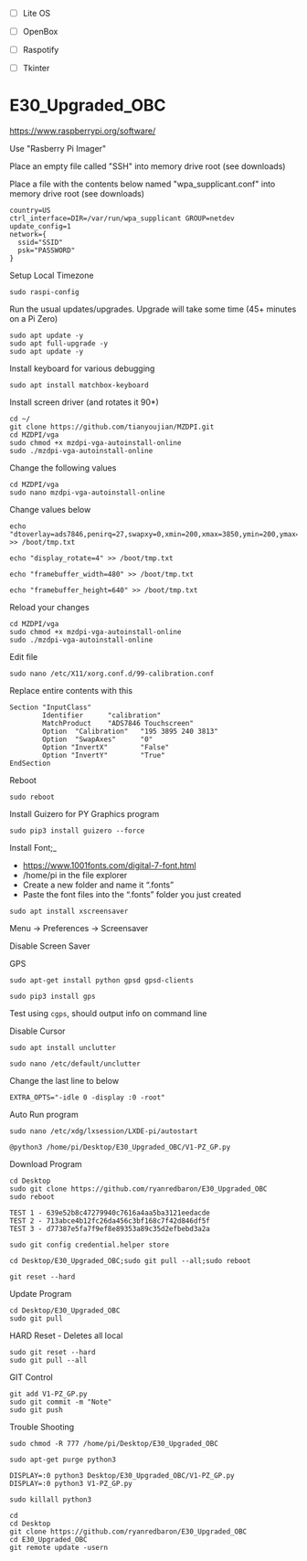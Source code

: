 - [ ] Lite OS
- [ ] OpenBox
- [ ] Raspotify
- [ ] Tkinter


# E30_Upgraded_OBC
https://www.raspberrypi.org/software/

Use "Rasberry Pi Imager"

Place an empty file called "SSH" into memory drive root (see downloads)

Place a file with the contents below named "wpa_supplicant.conf" into memory drive root (see downloads)
```
country=US
ctrl_interface=DIR=/var/run/wpa_supplicant GROUP=netdev
update_config=1
network={
  ssid="SSID"
  psk="PASSWORD"
}
```

Setup Local Timezone
```
sudo raspi-config
```

Run the usual updates/upgrades. Upgrade will take some time (45+ minutes on a Pi Zero)
```
sudo apt update -y
sudo apt full-upgrade -y
sudo apt update -y
```

Install keyboard for various debugging
```
sudo apt install matchbox-keyboard
```

Install screen driver (and rotates it 90*)
```
cd ~/
git clone https://github.com/tianyoujian/MZDPI.git
cd MZDPI/vga
sudo chmod +x mzdpi-vga-autoinstall-online
sudo ./mzdpi-vga-autoinstall-online
```
Change the following values
```
cd MZDPI/vga
sudo nano mzdpi-vga-autoinstall-online
```
Change values below
```
echo "dtoverlay=ads7846,penirq=27,swapxy=0,xmin=200,xmax=3850,ymin=200,ymax=3850" >> /boot/tmp.txt
```
```
echo "display_rotate=4" >> /boot/tmp.txt
```
```
echo "framebuffer_width=480" >> /boot/tmp.txt
```
```
echo "framebuffer_height=640" >> /boot/tmp.txt
```
Reload your changes
```
cd MZDPI/vga
sudo chmod +x mzdpi-vga-autoinstall-online
sudo ./mzdpi-vga-autoinstall-online
```

Edit file
```
sudo nano /etc/X11/xorg.conf.d/99-calibration.conf
```
Replace entire contents with this
```
Section "InputClass"
        Identifier      "calibration"
        MatchProduct    "ADS7846 Touchscreen"
        Option  "Calibration"   "195 3895 240 3813"
        Option  "SwapAxes"      "0"
        Option "InvertX"        "False"
        Option "InvertY"        "True"
EndSection
```
Reboot
```
sudo reboot
```

Install Guizero for PY Graphics program
```
sudo pip3 install guizero --force
```


Install Font;_
* https://www.1001fonts.com/digital-7-font.html
* /home/pi in the file explorer
* Create a new folder and name it “.fonts”
* Paste the font files into the “.fonts” folder you just created


```
sudo apt install xscreensaver
```
Menu -> Preferences -> Screensaver

Disable Screen Saver


GPS
```
sudo apt-get install python gpsd gpsd-clients
```
```
sudo pip3 install gps
```
Test using ```cgps```, should output info on command line


Disable Cursor
```
sudo apt install unclutter
```
```
sudo nano /etc/default/unclutter
```
Change the last line to below
```
EXTRA_OPTS="-idle 0 -display :0 -root"
```


Auto Run program
```
sudo nano /etc/xdg/lxsession/LXDE-pi/autostart
```
```
@python3 /home/pi/Desktop/E30_Upgraded_OBC/V1-PZ_GP.py
```

Download Program
```
cd Desktop
sudo git clone https://github.com/ryanredbaron/E30_Upgraded_OBC
sudo reboot

TEST 1 - 639e52b8c47279940c7616a4aa5ba3121eedacde
TEST 2 - 713abce4b12fc26da456c3bf168c7f42d846df5f
TEST 3 - d77387e5fa7f9ef8e89353a89c35d2efbebd3a2a 

sudo git config credential.helper store

cd Desktop/E30_Upgraded_OBC;sudo git pull --all;sudo reboot

git reset --hard
```

Update Program
```
cd Desktop/E30_Upgraded_OBC
sudo git pull
```
HARD Reset - Deletes all local
```
sudo git reset --hard
sudo git pull --all
```
GIT Control
```
git add V1-PZ_GP.py
sudo git commit -m "Note"
sudo git push
```
Trouble Shooting
```
sudo chmod -R 777 /home/pi/Desktop/E30_Upgraded_OBC

sudo apt-get purge python3

DISPLAY=:0 python3 Desktop/E30_Upgraded_OBC/V1-PZ_GP.py
DISPLAY=:0 python3 V1-PZ_GP.py

sudo killall python3

cd
cd Desktop
git clone https://github.com/ryanredbaron/E30_Upgraded_OBC
cd E30_Upgraded_OBC
git remote update -usern
```


